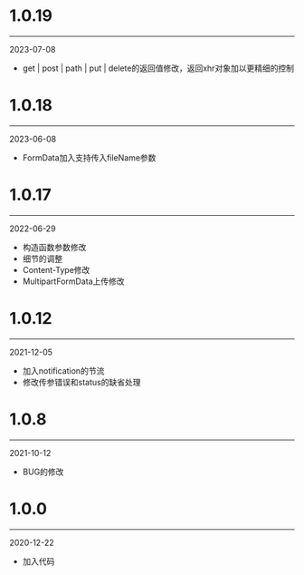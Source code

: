 # 1.0.19

***

2023-07-08

* get | post | path | put | delete的返回值修改，返回xhr对象加以更精细的控制

# 1.0.18

***

2023-06-08

* FormData加入支持传入fileName参数

# 1.0.17

***

2022-06-29

* 构造函数参数修改
* 细节的调整
* Content-Type修改
* MultipartFormData上传修改

# 1.0.12

***

2021-12-05

* 加入notification的节流
* 修改传参错误和status的缺省处理

# 1.0.8

***

2021-10-12

* BUG的修改

# 1.0.0

***

2020-12-22

* 加入代码
